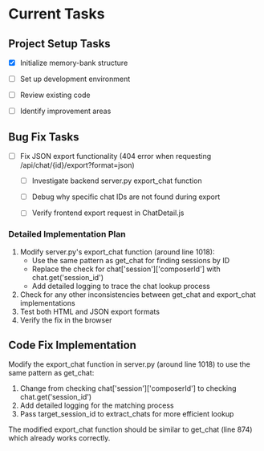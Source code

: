 # Current Tasks

## Project Setup Tasks
- [x] Initialize memory-bank structure
- [ ] Set up development environment
- [ ] Review existing code
- [ ] Identify improvement areas


## Bug Fix Tasks
- [ ] Fix JSON export functionality (404 error when requesting /api/chat/{id}/export?format=json)
  - [ ] Investigate backend server.py export_chat function
  - [ ] Debug why specific chat IDs are not found during export
  - [ ] Verify frontend export request in ChatDetail.js


### Detailed Implementation Plan
1. Modify server.py's export_chat function (around line 1018):
   - Use the same pattern as get_chat for finding sessions by ID
   - Replace the check for chat['session']['composerId'] with chat.get('session_id')
   - Add detailed logging to trace the chat lookup process
2. Check for any other inconsistencies between get_chat and export_chat implementations
3. Test both HTML and JSON export formats
4. Verify the fix in the browser

## Code Fix Implementation

Modify the export_chat function in server.py (around line 1018) to use the same pattern as get_chat:

1. Change from checking chat['session']['composerId'] to checking chat.get('session_id')
2. Add detailed logging for the matching process
3. Pass target_session_id to extract_chats for more efficient lookup

The modified export_chat function should be similar to get_chat (line 874) which already works correctly.

